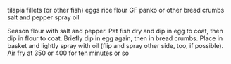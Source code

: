 tilapia fillets (or other fish)
eggs
rice flour
GF panko or other bread crumbs
salt and pepper
spray oil

Season flour with salt and pepper. Pat fish dry and dip in egg to coat, then dip in flour to coat. Briefly dip in egg again, then in bread crumbs. Place in basket and lightly spray with oil (flip and spray other side, too,  if possible). Air fry at 350 or 400 for ten minutes or so